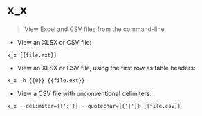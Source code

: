 # x_x

> View Excel and CSV files from the command-line.

- View an XLSX or CSV file:

`x_x {{file.ext}}`

- View an XLSX or CSV file, using the first row as table headers:

`x_x -h {{0}} {{file.ext}}`

- View a CSV file with unconventional delimiters:

`x_x --delimiter={{';'}} --quotechar={{'|'}} {{file.csv}}`
